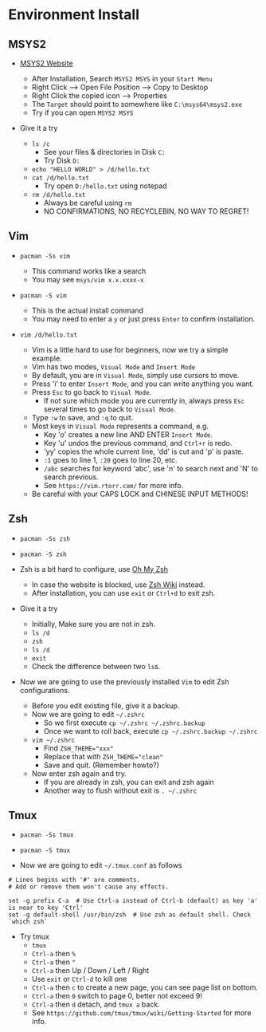 # Environment Install

## MSYS2

- [MSYS2 Website](https://www.msys2.org/)
    - After Installation, Search `MSYS2 MSYS` in your `Start Menu`
    - Right Click --> Open File Position --> Copy to Desktop
    - Right Click the copied icon --> Properties
    - The `Target` should point to somewhere like `C:\msys64\msys2.exe`
    - Try if you can open `MSYS2 MSYS`

- Give it a try
    - `ls /c`
        - See your files & directories in Disk `C:`
        - Try Disk `D:`
    - `echo "HELLO WORLD" > /d/hello.txt`
    - `cat /d/hello.txt`
        - Try open `D:/hello.txt` using notepad
    - `rm /d/hello.txt`
        - Always be careful using `rm`
        - NO CONFIRMATIONS, NO RECYCLEBIN, NO WAY TO REGRET!

## Vim

- `pacman -Ss vim`
    - This command works like a search
    - You may see `msys/vim x.x.xxxx-x`

- `pacman -S vim`
    - This is the actual install command
    - You may need to enter a `y` or just press `Enter` to confirm installation.

- `vim /d/hello.txt`
    - Vim is a little hard to use for beginners, now we try a simple example.
    - Vim has two modes, `Visual Mode` and `Insert Mode`
    - By default, you are in `Visual Mode`, simply use cursors to move.
    - Press 'i' to enter `Insert Mode`, and you can write anything you want.
    - Press `Esc` to go back to `Visual Mode`.
        - If not sure which mode you are currently in, always press `Esc` several times to go back to `Visual Mode`.
    - Type `:w` to save, and `:q` to quit.
    - Most keys in `Visual Mode` represents a command, e.g.
        - Key 'o' creates a new line AND ENTER `Insert Mode`.
        - Key 'u' undos the previous command, and `Ctrl+r` is redo.
        - 'yy' copies the whole current line, 'dd' is cut and 'p' is paste.
        - `:1` goes to line 1, `:20` goes to line 20, etc.
        - `/abc` searches for keyword 'abc', use 'n' to search next and 'N' to search previous. 
        - See `https://vim.rtorr.com/` for more info.
    - Be careful with your CAPS LOCK and CHINESE INPUT METHODS!

## Zsh

- `pacman -Ss zsh`
- `pacman -S zsh`

- Zsh is a bit hard to configure, use [Oh My Zsh](https://ohmyz.sh/#install)
    - In case the website is blocked, use [Zsh Wiki](https://github.com/ohmyzsh/ohmyzsh/wiki) instead.
    - After installation, you can use `exit` or `Ctrl+d` to exit zsh.

- Give it a try
    - Initially, Make sure you are not in zsh.
    - `ls /d`
    - `zsh`
    - `ls /d`
    - `exit`
    - Check the difference between two `ls`s.

- Now we are going to use the previously installed `Vim` to edit Zsh configurations.
    - Before you edit existing file, give it a backup.
    - Now we are going to edit `~/.zshrc`
        - So we first execute `cp ~/.zshrc ~/.zshrc.backup`
        - Once we want to roll back, execute `cp ~/.zshrc.backup ~/.zshrc`
    - `vim ~/.zshrc`
        - Find `ZSH_THEME="xxx"`
        - Replace that with `ZSH_THEME="clean"`
        - Save and quit. (Remember howto?)
    - Now enter zsh again and try.
        - If you are already in zsh, you can exit and zsh again
        - Another way to flush without exit is `. ~/.zshrc`

## Tmux

- `pacman -Ss tmux`
- `pacman -S tmux`

- Now we are going to edit `~/.tmux.conf` as follows

```
# Lines begins with '#' are comments.
# Add or remove them won't cause any effects.

set -g prefix C-a  # Use Ctrl-a instead of Ctrl-b (default) as key 'a' is near to key 'Ctrl'
set -g default-shell /usr/bin/zsh  # Use zsh as default shell. Check `which zsh`
```

- Try tmux
    - `tmux`
    - `Ctrl-a` then `%`
    - `Ctrl-a` then `"`
    - `Ctrl-a` then Up / Down / Left / Right
    - Use `exit` or `Ctrl-d` to kill one
    - `Ctrl-a` then `c` to create a new page, you can see page list on bottom.
    - `Ctrl-a` then `0` switch to page 0, better not exceed 9!
    - `Ctrl-a` then `d` detach, and `tmux a` back.
	- See `https://github.com/tmux/tmux/wiki/Getting-Started` for more info.
